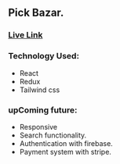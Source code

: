 ## Pick Bazar.

### [Live Link](https://pick-bazar-shop.netlify.app/)

### Technology Used:

-   React
-   Redux
-   Tailwind css

### upComing future:

-   Responsive
-   Search functionality.
-   Authentication with firebase.
-   Payment system with stripe.
